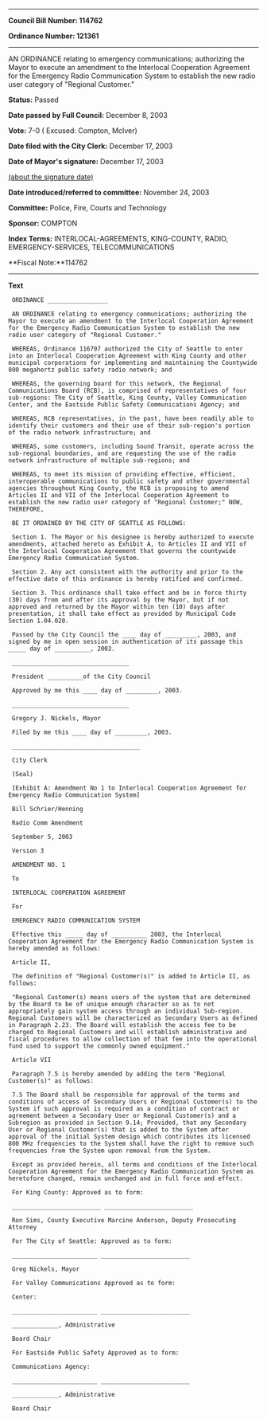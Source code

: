 

********

**Council Bill Number: 114762**
   
**Ordinance Number: 121361**
********

 AN ORDINANCE relating to emergency communications; authorizing the Mayor to execute an amendment to the Interlocal Cooperation Agreement for the Emergency Radio Communication System to establish the new radio user category of "Regional Customer."

**Status:** Passed
   
**Date passed by Full Council:** December 8, 2003
   
**Vote:** 7-0 ( Excused: Compton, McIver)
   
**Date filed with the City Clerk:** December 17, 2003
   
**Date of Mayor's signature:** December 17, 2003
   
[(about the signature date)](/~public/approvaldate.htm)
   
   
   
**Date introduced/referred to committee:** November 24, 2003
   
**Committee:** Police, Fire, Courts and Technology
   
**Sponsor:** COMPTON
   
   
**Index Terms:** INTERLOCAL-AGREEMENTS, KING-COUNTY, RADIO, EMERGENCY-SERVICES, TELECOMMUNICATIONS

**Fiscal Note:**114762

********

**Text**
   
```
 ORDINANCE _________________

 AN ORDINANCE relating to emergency communications; authorizing the Mayor to execute an amendment to the Interlocal Cooperation Agreement for the Emergency Radio Communication System to establish the new radio user category of "Regional Customer."

 WHEREAS, Ordinance 116797 authorized the City of Seattle to enter into an Interlocal Cooperation Agreement with King County and other municipal corporations for implementing and maintaining the Countywide 800 megahertz public safety radio network; and

 WHEREAS, the governing board for this network, the Regional Communications Board (RCB), is comprised of representatives of four sub-regions: The City of Seattle, King County, Valley Communication Center, and the Eastside Public Safety Communications Agency; and

 WHEREAS, RCB representatives, in the past, have been readily able to identify their customers and their use of their sub-region's portion of the radio network infrastructure; and

 WHEREAS, some customers, including Sound Transit, operate across the sub-regional boundaries, and are requesting the use of the radio network infrastructure of multiple sub-regions; and

 WHEREAS, to meet its mission of providing effective, efficient, interoperable communications to public safety and other governmental agencies throughout King County, the RCB is proposing to amend Articles II and VII of the Interlocal Cooperation Agreement to establish the new radio user category of "Regional Customer;" NOW, THEREFORE,

 BE IT ORDAINED BY THE CITY OF SEATTLE AS FOLLOWS:

 Section 1. The Mayor or his designee is hereby authorized to execute amendments, attached hereto as Exhibit A, to Articles II and VII of the Interlocal Cooperation Agreement that governs the countywide Emergency Radio Communication System.

 Section 2. Any act consistent with the authority and prior to the effective date of this ordinance is hereby ratified and confirmed.

 Section 3. This ordinance shall take effect and be in force thirty (30) days from and after its approval by the Mayor, but if not approved and returned by the Mayor within ten (10) days after presentation, it shall take effect as provided by Municipal Code Section 1.04.020.

 Passed by the City Council the ____ day of _________, 2003, and signed by me in open session in authentication of its passage this _____ day of __________, 2003.

 _________________________________

 President __________of the City Council

 Approved by me this ____ day of _________, 2003.

 _________________________________

 Gregory J. Nickels, Mayor

 Filed by me this ____ day of _________, 2003.

 ____________________________________

 City Clerk

 (Seal)

 [Exhibit A: Amendment No 1 to Interlocal Cooperation Agreement for Emergency Radio Communication System]

 Bill Schrier/Henning

 Radio Comm Amendment

 September 5, 2003

 Version 3

 AMENDMENT NO. 1

 To

 INTERLOCAL COOPERATION AGREEMENT

 For

 EMERGENCY RADIO COMMUNICATION SYSTEM

 Effective this _____ day of __________ 2003, the Interlocal Cooperation Agreement for the Emergency Radio Communication System is hereby amended as follows:

 Article II,

 The definition of "Regional Customer(s)" is added to Article II, as follows:

 "Regional Customer(s) means users of the system that are determined by the Board to be of unique enough character so as to not appropriately gain system access through an individual Sub-region. Regional Customers will be characterized as Secondary Users as defined in Paragraph 2.23. The Board will establish the access fee to be charged to Regional Customers and will establish administrative and fiscal procedures to allow collection of that fee into the operational fund used to support the commonly owned equipment."

 Article VII

 Paragraph 7.5 is hereby amended by adding the term "Regional Customer(s)" as follows:

 7.5 The Board shall be responsible for approval of the terms and conditions of access of Secondary Users or Regional Customer(s) to the System if such approval is required as a condition of contract or agreement between a Secondary User or Regional Customer(s) and a Subregion as provided in Section 9.14; Provided, that any Secondary User or Regional Customer(s) that is added to the System after approval of the initial System design which contributes its licensed 800 MHz frequencies to the System shall have the right to remove such frequencies from the System upon removal from the System.

 Except as provided herein, all terms and conditions of the Interlocal Cooperation Agreement for the Emergency Radio Communication System as heretofore changed, remain unchanged and in full force and effect.

 For King County: Approved as to form:

 _________________________ _________________________

 Ron Sims, County Executive Marcine Anderson, Deputy Prosecuting Attorney

 For The City of Seattle: Approved as to form:

 ________________________ _________________________

 Greg Nickels, Mayor

 For Valley Communications Approved as to form:

 Center:

 ________________________ _________________________

 _____________, Administrative

 Board Chair

 For Eastside Public Safety Approved as to form:

 Communications Agency:

 ________________________ _________________________

 _____________, Administrative

 Board Chair

```
